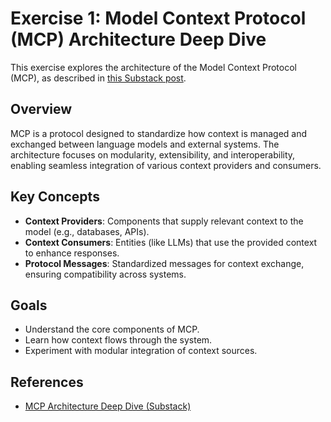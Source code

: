 # Exercise 1: Model Context Protocol (MCP) Architecture Deep Dive

This exercise explores the architecture of the Model Context Protocol (MCP), as described in [this Substack post](https://rabbitllm.substack.com/p/mcp-part-2-architecture-deep-dive).

## Overview

MCP is a protocol designed to standardize how context is managed and exchanged between language models and external systems. The architecture focuses on modularity, extensibility, and interoperability, enabling seamless integration of various context providers and consumers.

## Key Concepts

- **Context Providers**: Components that supply relevant context to the model (e.g., databases, APIs).
- **Context Consumers**: Entities (like LLMs) that use the provided context to enhance responses.
- **Protocol Messages**: Standardized messages for context exchange, ensuring compatibility across systems.

## Goals

- Understand the core components of MCP.
- Learn how context flows through the system.
- Experiment with modular integration of context sources.

## References

- [MCP Architecture Deep Dive (Substack)](https://rabbitllm.substack.com/p/mcp-part-2-architecture-deep-dive)

